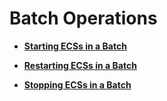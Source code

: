 # Batch Operations<a name="EN-US_TOPIC_0167816247"></a>

-   **[Starting ECSs in a Batch](starting-ecss-in-a-batch.md)**  

-   **[Restarting ECSs in a Batch](restarting-ecss-in-a-batch.md)**  

-   **[Stopping ECSs in a Batch](stopping-ecss-in-a-batch.md)**  


